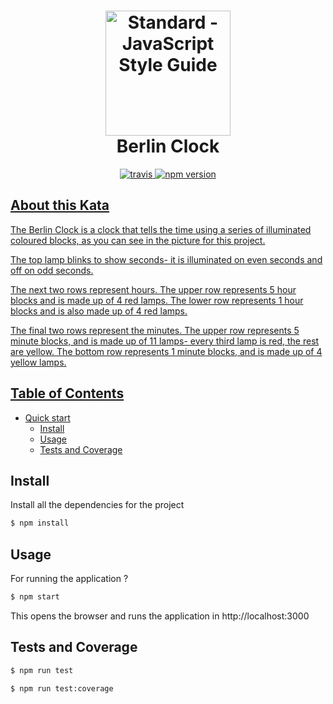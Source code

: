 <h1 align="center">
  <img src="https://user-images.githubusercontent.com/14254413/59166945-ea77ff80-8b2e-11e9-8776-d99bdff3ae6f.png" alt="Standard - JavaScript Style Guide" width="200">
  <br>
  Berlin Clock
  <br>
</h1>

<p align="center">
  <a href="https://travis-ci.org/kntechie/berlin-clock"><img src="https://travis-ci.org/kntechie/berlin-clock.svg?branch=master" alt="travis">
  <img src="https://img.shields.io/npm/v/standard.svg" alt="npm version">
</p>
  
## About this Kata

The Berlin Clock is a clock that tells the time using a series of illuminated coloured blocks, as you can see in the picture for this project.

The top lamp blinks to show seconds- it is illuminated on even seconds and off on odd seconds.

The next two rows represent hours. The upper row represents 5 hour blocks and is made up of 4 red lamps. The lower row represents 1 hour blocks and is also made up of 4 red lamps.

The final two rows represent the minutes. The upper row represents 5 minute blocks, and is made up of 11 lamps- every third lamp is red, the rest are yellow. The bottom row represents 1 minute blocks, and is made up of 4 yellow lamps.
  
## Table of Contents
- Quick start
  - [Install](#install)
  - [Usage](#usage)
  - [Tests and Coverage](#Tests-and-coverage)

## Install

Install all the dependencies for the project

```bash
$ npm install
```

## Usage

For running the application ?

```bash
$ npm start
```
This opens the browser and runs the application in http://localhost:3000

## Tests and Coverage

```bash
$ npm run test
```

```bash
$ npm run test:coverage
```
